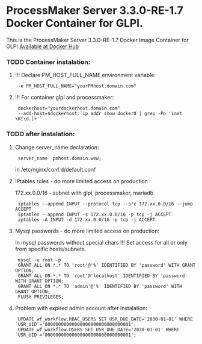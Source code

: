 # ProcessMaker Server 3.3.0-RE-1.7 Docker Container for GLPI.
This is the ProcessMaker Server 3.3.0-RE-1.7 Docker Image Container for GLPI [Available at Docker Hub](https://hub.docker.com/r/wolvverine/processmaker/)

### TODO Container instalation:

1. !!! Declare PM_HOST_FULL_NAME environment variable:

        -e PM_HOST_FULL_NAME="yourPMhost.domain.com"

2. !!! For container glpi and processmaker:

        dockerhost="yourdockerhost.domain.com"
        --add-host=$dockerhost:`ip addr show docker0 | grep -Po 'inet \K[\d.]+'`

### TODO after instalation:

1. Change server_name declaration:

        server_name  pmhost.domain.wew;
    in /etc/nginx/conf.d/default.conf

2. IPtables rules - do more limited access on production :

    172.xx.0.0/16 - subnet with glpi, processmaker, mariadb

        iptables --append INPUT --protocol tcp --src 172.xx.0.0/16 --jump ACCEPT
        iptables --append INPUT -s 172.xx.0.0/16 -p tcp -j ACCEPT
        iptables -A INPUT -d 172.xx.0.0/16 -p tcp -j ACCEPT

3. Mysql passwords - do more limited access on production:

    In mysql passwords without special chars !!!
    Set access for all or only from specific hosts/subnets.

        mysql -u root -p
        GRANT ALL ON *.* TO 'root'@'%' IDENTIFIED BY 'password' WITH GRANT OPTION;
        GRANT ALL ON *.* TO 'root'@'localhost' IDENTIFIED BY 'password' WITH GRANT OPTION;
        GRANT ALL ON *.* TO 'admin'@'%' IDENTIFIED BY 'password' WITH GRANT OPTION;
        FLUSH PRIVILEGES;

4. Problem with expired admin account after instalation:

        UPDATE wf_workflow.RBAC_USERS SET USR_DUE_DATE='2030-01-01' WHERE `USR_UID`='00000000000000000000000000000001';
        UPDATE wf_workflow.USERS SET USR_DUE_DATE='2030-01-01' WHERE `USR_UID`='00000000000000000000000000000001';
